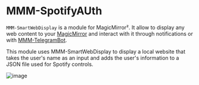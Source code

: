 # MMM-SpotifyAUth

`MMM-SmartWebDisplay` is a module for MagicMirror². It allow to display any web content to your [MagicMirror](https://github.com/MichMich/MagicMirror) and interact with it through notifications or with [MMM-TelegramBot](https://github.com/eouia/MMM-TelegramBot).

This module uses MMM-SmartWebDisplay to display a local website that takes the user's name as an input and adds the user's information to a JSON file used for Spotify controls. 

![image](https://user-images.githubusercontent.com/114604786/225154942-75c06213-c578-4bb0-a1b9-49f5884ffeca.png)
